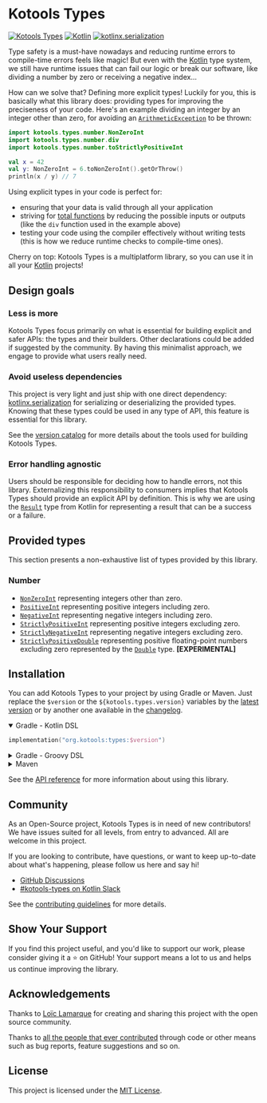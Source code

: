 # Kotools Types

[![Kotools Types][kotools-types-badge]][kotools-types-project]
[![Kotlin][kotlin-badge]][kotlin]
[![kotlinx.serialization][kotlinx.serialization-badge]][kotlinx.serialization]

Type safety is a must-have nowadays and reducing runtime errors to compile-time
errors feels like magic!
But even with the [Kotlin] type system, we still have runtime issues that can
fail our logic or break our software, like dividing a number by zero or
receiving a negative index...

How can we solve that? Defining more explicit types!
Luckily for you, this is basically what this library does: providing types for
improving the preciseness of your code.
Here's an example dividing an integer by an integer other than zero, for
avoiding an [`ArithmeticException`][kotlin.ArithmeticException] to be thrown:

```kotlin
import kotools.types.number.NonZeroInt
import kotools.types.number.div
import kotools.types.number.toStrictlyPositiveInt

val x = 42
val y: NonZeroInt = 6.toNonZeroInt().getOrThrow()
println(x / y) // 7
```

Using explicit types in your code is perfect for:

- ensuring that your data is valid through all your application
- striving for [total functions][total-functions] by reducing the possible
  inputs or outputs (like the `div` function used in the example above)
- testing your code using the compiler effectively without writing tests (this
  is how we reduce runtime checks to compile-time ones).

Cherry on top: Kotools Types is a multiplatform library, so you can use it in
all your [Kotlin] projects!

[kotools-types-badge]: https://img.shields.io/static/v1?label=version&message=4.3.0&color=blue
[kotools-types-project]: https://github.com/kotools/types
[kotlin]: https://kotlinlang.org
[kotlin-badge]: https://img.shields.io/badge/kotlin-1.7.21-blue?logo=kotlin
[kotlin.ArithmeticException]: https://kotlinlang.org/api/latest/jvm/stdlib/kotlin/-arithmetic-exception
[kotlinx.serialization]: https://github.com/Kotlin/kotlinx.serialization
[kotlinx.serialization-badge]: https://img.shields.io/badge/kotlinx.serialization-1.4.1-blue
[total-functions]: https://xlinux.nist.gov/dads/HTML/totalfunc.html

## Design goals

### Less is more

Kotools Types focus primarily on what is essential for building explicit and
safer APIs: the types and their builders.
Other declarations could be added if suggested by the community.
By having this minimalist approach, we engage to provide what users really need.

### Avoid useless dependencies

This project is very light and just ship with one direct dependency:
[kotlinx.serialization] for serializing or deserializing the provided types.
Knowing that these types could be used in any type of API, this feature is
essential for this library.

See the [version catalog](gradle/libs.versions.toml) for more details about the
tools used for building Kotools Types.

### Error handling agnostic

Users should be responsible for deciding how to handle errors, not this library.
Externalizing this responsibility to consumers implies that Kotools Types should
provide an explicit API by definition.
This is why we are using the [`Result`][kotlin.Result] type from Kotlin for
representing a result that can be a success or a failure.

[kotlin.Result]: https://kotlinlang.org/api/latest/jvm/stdlib/kotlin/-result

## Provided types

This section presents a non-exhaustive list of types provided by this library.

### Number

- [`NonZeroInt`][kotools.types.number.NonZeroInt] representing integers other
  than zero.
- [`PositiveInt`][kotools.types.number.PositiveInt] representing positive
  integers including zero.
- [`NegativeInt`][kotools.types.number.NegativeInt] representing negative
  integers including zero.
- [`StrictlyPositiveInt`][kotools.types.number.StrictlyPositiveInt] representing
  positive integers excluding zero.
- [`StrictlyNegativeInt`][kotools.types.number.StrictlyNegativeInt] representing
  negative integers excluding zero.
- [`StrictlyPositiveDouble`][kotools.types.number.StrictlyPositiveDouble]
  representing positive floating-point numbers excluding zero represented by the
  [`Double`][kotlin.Double] type. **[EXPERIMENTAL]**

[kotlin.Double]: https://kotlinlang.org/api/latest/jvm/stdlib/kotlin/-double/index.html
[kotools.types.number.NegativeInt]: https://types.kotools.org/-kotools%20-types/kotools.types.number/-negative-int/index.html
[kotools.types.number.NonZeroInt]: https://types.kotools.org/-kotools%20-types/kotools.types.number/-non-zero-int/index.html
[kotools.types.number.PositiveInt]: https://types.kotools.org/-kotools%20-types/kotools.types.number/-positive-int/index.html
[kotools.types.number.StrictlyNegativeInt]: https://types.kotools.org/-kotools%20-types/kotools.types.number/-strictly-negative-int/index.html
[kotools.types.number.StrictlyPositiveDouble]: https://types.kotools.org/-kotools%20-types/kotools.types.number/-strictly-positive-double/index.html
[kotools.types.number.StrictlyPositiveInt]: https://types.kotools.org/-kotools%20-types/kotools.types.number/-strictly-positive-int/index.html

## Installation

You can add Kotools Types to your project by using Gradle or Maven.
Just replace the `$version` or the `${kotools.types.version}` variables by the
[latest version](#kotools-types) or by another one available in the
[changelog](CHANGELOG.md).

<details open>
<summary>Gradle - Kotlin DSL</summary>

```kotlin
implementation("org.kotools:types:$version")
```
</details>

<details>
<summary>Gradle - Groovy DSL</summary>

```groovy
implementation "org.kotools:types:$version"
```
</details>

<details>
<summary>Maven</summary>

```xml
<dependencies>
    <dependency>
        <groupId>org.kotools</groupId>
        <artifactId>types</artifactId>
        <version>${kotools.types.version}</version>
    </dependency>
</dependencies>
```
</details>

See the [API reference](https://types.kotools.org) for more information about
using this library.

## Community

As an Open-Source project, Kotools Types is in need of new contributors!
We have issues suited for all levels, from entry to advanced.
All are welcome in this project.

If you are looking to contribute, have questions, or want to keep up-to-date
about what's happening, please follow us here and say hi!

- [GitHub Discussions]
- [#kotools-types on Kotlin Slack]

See the [contributing guidelines](CONTRIBUTING.md) for more details.

[#kotools-types on Kotlin Slack]: https://kotlinlang.slack.com/archives/C05H0L1LD25
[GitHub Discussions]: https://github.com/kotools/types/discussions

## Show Your Support

If you find this project useful, and you'd like to support our work, please
consider giving it a ⭐️ on GitHub!
Your support means a lot to us and helps us continue improving the library.

## Acknowledgements

Thanks to [Loïc Lamarque] for creating and sharing this project with the open
source community.

Thanks to [all the people that ever contributed] through code or other means such
as bug reports, feature suggestions and so on.

[all the people that ever contributed]: https://github.com/kotools/types/graphs/contributors
[Loïc Lamarque]: https://github.com/LVMVRQUXL

## License

This project is licensed under the [MIT License](LICENSE.txt).
